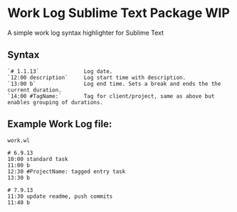 # Work Log Sublime Text Package WIP

A simple work log syntax highlighter for Sublime Text

## Syntax

	`# 1.1.13`				Log date.
	`12:00 description`		Log start time with description.
	`13:00 b`				Log end time. Sets a break and ends the the current duration.
	`14:00 #TagName:`		Tag for client/project, same as above but enables grouping of durations.


## Example Work Log file:

`work.wl`

	# 6.9.13
	10:00 standard task
	11:00 b
	12:30 #ProjectName: tagged entry task
	13:30 b

	# 7.9.13
	11:30 update readme, push commits
	11:40 b